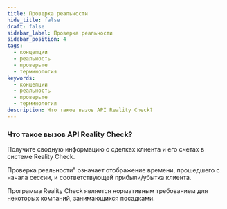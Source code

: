 ```yaml
---
title: Проверка реальности
hide_title: false
draft: false
sidebar_label: Проверка реальности
sidebar_position: 4
tags:
  - концепции
  - реальность
  - проверьте
  - терминология
keywords:
  - концепции
  - реальность
  - проверьте
  - терминология
description: Что такое вызов API Reality Check?
---
```


### Что такое вызов API Reality Check?

Получите сводную информацию о сделках клиента и его счетах в системе Reality Check.

Проверка реальности" означает отображение времени, прошедшего с начала сессии, и соответствующей прибыли/убытка клиента.

Программа Reality Check является нормативным требованием для некоторых компаний, занимающихся посадками.
